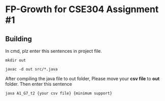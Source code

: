 # FP-Growth for CSE304 Assignment #1

## Building
In cmd, plz enter this sentences in project file.

```
mkdir out
```
```
javac -d out src/*.java
```

After compiling the java file to out folder, Please move your **csv file** to **out** folder.
Then enter this sentence
```
java A1_G7_t2 {your csv file} {minimum support}
```
